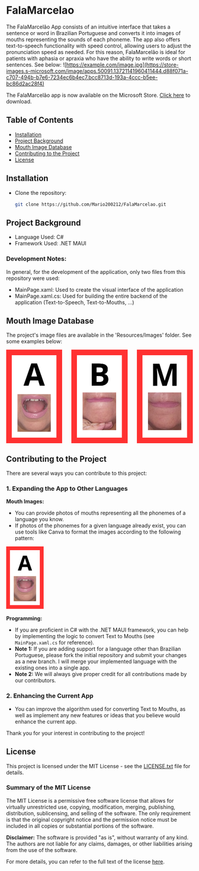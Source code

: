 # FalaMarcelao

The FalaMarcelão App consists of an intuitive interface that takes a sentence or word in Brazilian Portuguese and converts it into images of mouths representing the sounds of each phoneme. The app also offers text-to-speech functionality with speed control, allowing users to adjust the pronunciation speed as needed. For this reason, FalaMarcelão is ideal for patients with aphasia or apraxia who have the ability to write words or short sentences. See below:
![https://example.com/image.jpg](https://store-images.s-microsoft.com/image/apps.50091.13721141960411444.d88f071a-c707-494b-b7e6-7234ec6b4ec7.bcc8713d-193a-4ccc-b5ee-bc86d2ac28f4)

The FalaMarcelão app is now available on the Microsoft Store. <a href="https://apps.microsoft.com/detail/9nl10c8s34fp?hl=pt-br&gl=BR" target="_blank">Click here</a> to download.

## Table of Contents

- [Installation](#installation)
- [Project Background](#project-background)
- [Mouth Image Database](#mouth-image-database)
- [Contributing to the Project](#contributing-to-the-project)
- [License](#license)
  
## Installation
- Clone the repository:
    ```bash
    git clone https://github.com/Mario200212/FalaMarcelao.git
    ```
## Project Background
- Language Used: C#
- Framework Used: .NET MAUI
### Development Notes: 
In general, for the development of the application, only two files from this repository were used:
- MainPage.xaml: Used to create the visual interface of the application
- MainPage.xaml.cs: Used for building the entire backend of the application (Text-to-Speech, Text-to-Mouths, ...)

## Mouth Image Database
The project's image files are available in the 'Resources/Images' folder. See some examples below:
<div style="display: flex; justify-content: space-between;">
    <img src="Resources/Images/a.png" alt="Descrição da Imagem 1" style="width: 30%; height: auto;">
    <img src="Resources/Images/b.png" alt="Descrição da Imagem 2" style="width: 30%; height: auto;">
    <img src="Resources/Images/m.png" alt="Descrição da Imagem 3" style="width: 30%; height: auto;">
</div>


## Contributing to the Project

There are several ways you can contribute to this project:

### 1. Expanding the App to Other Languages

**Mouth Images:**
- You can provide photos of mouths representing all the phonemes of a language you know.
- If photos of the phonemes for a given language already exist, you can use tools like Canva to format the images according to the following pattern:
<img src="Resources/Images/a.png" alt="Descrição da Imagem 1" style="width: 20%; height: auto;">

**Programming:**
- If you are proficient in C# with the .NET MAUI framework, you can help by implementing the logic to convert Text to Mouths (see `MainPage.xaml.cs` for reference).
- **Note 1:** If you are adding support for a language other than Brazilian Portuguese, please fork the initial repository and submit your changes as a new branch. I will merge your implemented language with the existing ones into a single app.
- **Note 2:** We will always give proper credit for all contributions made by our contributors.

### 2. Enhancing the Current App

- You can improve the algorithm used for converting Text to Mouths, as well as implement any new features or ideas that you believe would enhance the current app.

Thank you for your interest in contributing to the project!

## License

This project is licensed under the MIT License - see the [LICENSE.txt](LICENSE.txt) file for details.

### Summary of the MIT License

The MIT License is a permissive free software license that allows for virtually unrestricted use, copying, modification, merging, publishing, distribution, sublicensing, and selling of the software. The only requirement is that the original copyright notice and the permission notice must be included in all copies or substantial portions of the software.

**Disclaimer:** The software is provided "as is", without warranty of any kind. The authors are not liable for any claims, damages, or other liabilities arising from the use of the software.

For more details, you can refer to the full text of the license [here](LICENSE.txt).










